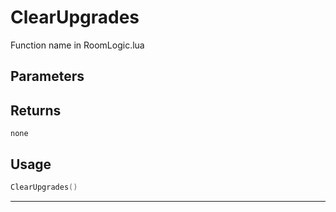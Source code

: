 # ClearUpgrades

Function name in RoomLogic.lua

## Parameters

## Returns

`none`

## Usage

```lua
ClearUpgrades()
```

---
